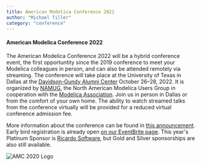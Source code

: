 ```yaml
---
title: American Modelica Conference 2022
author: "Michael Tiller"
category: "conference"
---
```


#### American Modelica Conference 2022

The American Modelica Conference 2022 will be a hybrid conference event,
the first opportuntity since the 2019 conference to meet your Modelica colleagues
in person, and can also be attended remotely via streaming. The conference will
take place at the University of Texas in Dallas at the [Davidson-Gundy Alumni
Center](https://davidson-gundy.utdallas.edu/davidson-gundy/spaces/) October 26–28, 2022.
It is organized by [NAMUG](https://namug.org/), the North American Modelica
Users Group in cooperation with the [Modelica Association](https://modelica.org/association).
Join us in person in Dallas or from the comfort of your own home. The ability to
watch streamed talks from the conference virtually will be provided for a
reduced virtual conference admission fee.

More information about the conference can be found in [this announcement](https://2022.american.conference.modelica.org/).
Early bird registration is already open
[on our EventBrite page](https://www.eventbrite.com/e/american-modelica-conference-2022-tickets-193515990537).
This year's Platinum Sponsor is [Ricardo Software](https://software.ricardo.com/),
but Gold and Silver sponsorships are also still available.

![AMC 2020 Logo](https://2022.american.conference.modelica.org/images/ConferenceLogoSmall.png)

